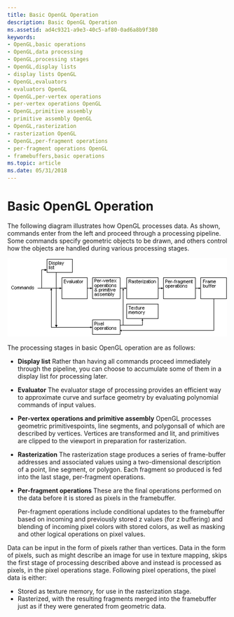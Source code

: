 ```yaml
---
title: Basic OpenGL Operation
description: Basic OpenGL Operation
ms.assetid: ad4c9321-a9e3-40c5-af80-0ad6a8b9f380
keywords:
- OpenGL,basic operations
- OpenGL,data processing
- OpenGL,processing stages
- OpenGL,display lists
- display lists OpenGL
- OpenGL,evaluators
- evaluators OpenGL
- OpenGL,per-vertex operations
- per-vertex operations OpenGL
- OpenGL,primitive assembly
- primitive assembly OpenGL
- OpenGL,rasterization
- rasterization OpenGL
- OpenGL,per-fragment operations
- per-fragment operations OpenGL
- framebuffers,basic operations
ms.topic: article
ms.date: 05/31/2018
---
```


# Basic OpenGL Operation

The following diagram illustrates how OpenGL processes data. As shown, commands enter from the left and proceed through a processing pipeline. Some commands specify geometric objects to be drawn, and others control how the objects are handled during various processing stages.

![](images/basic01.png)

The processing stages in basic OpenGL operation are as follows:

-   **Display list** Rather than having all commands proceed immediately through the pipeline, you can choose to accumulate some of them in a display list for processing later.
-   **Evaluator** The evaluator stage of processing provides an efficient way to approximate curve and surface geometry by evaluating polynomial commands of input values.
-   **Per-vertex operations and primitive assembly** OpenGL processes geometric primitivespoints, line segments, and polygonsall of which are described by vertices. Vertices are transformed and lit, and primitives are clipped to the viewport in preparation for rasterization.
-   **Rasterization** The rasterization stage produces a series of frame-buffer addresses and associated values using a two-dimensional description of a point, line segment, or polygon. Each fragment so produced is fed into the last stage, per-fragment operations.
-   **Per-fragment operations** These are the final operations performed on the data before it is stored as pixels in the framebuffer.

    Per-fragment operations include conditional updates to the framebuffer based on incoming and previously stored z values (for z buffering) and blending of incoming pixel colors with stored colors, as well as masking and other logical operations on pixel values.

Data can be input in the form of pixels rather than vertices. Data in the form of pixels, such as might describe an image for use in texture mapping, skips the first stage of processing described above and instead is processed as pixels, in the pixel operations stage. Following pixel operations, the pixel data is either:

-   Stored as texture memory, for use in the rasterization stage.
-   Rasterized, with the resulting fragments merged into the framebuffer just as if they were generated from geometric data.

 

 




